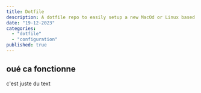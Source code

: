 ```yaml
---
title: Dotfile
description: A dotfile repo to easily setup a new MacOd or Linux based operating systeme
date: "19-12-2023"
categories:
  - "dotfile"
  - "configuration"
published: true
---
```


## oué ca fonctionne 

c'est juste du text
